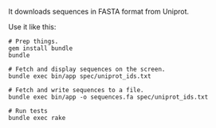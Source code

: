 It downloads sequences in FASTA format from Uniprot.

Use it like this:

    # Prep things.
    gem install bundle
    bundle

    # Fetch and display sequences on the screen.
    bundle exec bin/app spec/uniprot_ids.txt

    # Fetch and write sequences to a file.
    bundle exec bin/app -o sequences.fa spec/uniprot_ids.txt

    # Run tests
    bundle exec rake
